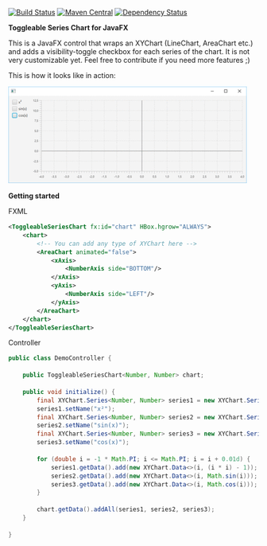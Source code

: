 [![Build Status](https://travis-ci.org/cgiesche/toggleable-series-chart.svg?branch=master)](https://travis-ci.org/cgiesche/toggleable-series-chart) [![Maven Central](https://maven-badges.herokuapp.com/maven-central/de.perdoctus.fx/toggleable-series-chart/badge.svg)](http://search.maven.org/#search%7Cga%7C1%7Cg%3A%22de.perdoctus.fx%22%20AND%20a%3A%22toggleable-series-chart%22) [![Dependency Status](https://www.versioneye.com/user/projects/57231f32ba37ce00350af2e1/badge.svg?style=flat)](https://www.versioneye.com/user/projects/57231f32ba37ce00350af2e1)

**Toggleable Series Chart for JavaFX**

This is a JavaFX control that wraps an XYChart (LineChart, AreaChart etc.) and adds a visibility-toggle checkbox for each series of the chart. It is not very customizable yet. Feel free to contribute if you need more features ;)

This is how it looks like in action:

![Sample Image](docs/sample.gif "Foo")

**Getting started**

FXML
```xml
<ToggleableSeriesChart fx:id="chart" HBox.hgrow="ALWAYS">
    <chart>
        <!-- You can add any type of XYChart here -->
        <AreaChart animated="false">
            <xAxis>
                <NumberAxis side="BOTTOM"/>
            </xAxis>
            <yAxis>
                <NumberAxis side="LEFT"/>
            </yAxis>
        </AreaChart>
    </chart>
</ToggleableSeriesChart>
```

Controller
```java
public class DemoController {

    public ToggleableSeriesChart<Number, Number> chart;

    public void initialize() {
        final XYChart.Series<Number, Number> series1 = new XYChart.Series<>();
        series1.setName("x²");
        final XYChart.Series<Number, Number> series2 = new XYChart.Series<>();
        series2.setName("sin(x)");
        final XYChart.Series<Number, Number> series3 = new XYChart.Series<>();
        series3.setName("cos(x)");

        for (double i = -1 * Math.PI; i <= Math.PI; i = i + 0.01d) {
            series1.getData().add(new XYChart.Data<>(i, (i * i) - 1));
            series2.getData().add(new XYChart.Data<>(i, Math.sin(i)));
            series3.getData().add(new XYChart.Data<>(i, Math.cos(i)));
        }

        chart.getData().addAll(series1, series2, series3);
    }

}
```